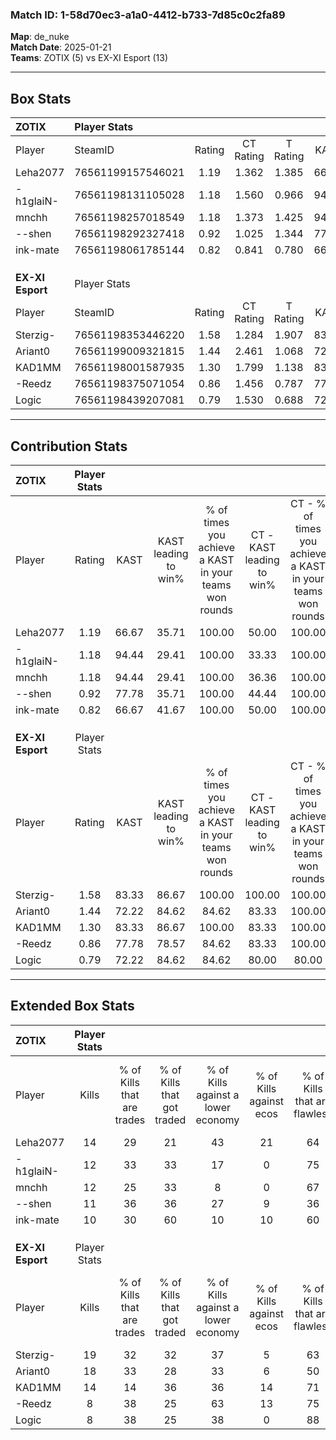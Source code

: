 ### Match ID: 1-58d70ec3-a1a0-4412-b733-7d85c0c2fa89  
**Map**: de_nuke  
**Match Date**: 2025-01-21  
**Teams**: ZOTIX (5) vs EX-XI Esport (13)  

---  

## Box Stats  

| **ZOTIX**        | Player Stats      |        |           |          |       |       |       |         |        |      |     |
| :- | :- | :-: | :-: | :-: | :-: | :-: | :-: | :-: | :-: | :-: | :-: |
| Player           | SteamID           | Rating | CT Rating | T Rating | KAST  |  ADR  | Kills | Assists | Deaths | K/D  | HS% |
| Leha2077         | 76561199157546021 |  1.19  |   1.362   |  1.385   | 66.67 | 79.8  |  14   |    2    |   10   | 1.40 | 57  |
| -h1glaiN-        | 76561198131105028 |  1.18  |   1.560   |  0.966   | 94.44 | 70.4  |  12   |    3    |   13   | 0.92 | 58  |
| mnchh            | 76561198257018549 |  1.18  |   1.373   |  1.425   | 94.44 | 70.1  |  12   |    3    |   13   | 0.92 | 33  |
| --shen           | 76561198292327418 |  0.92  |   1.025   |  1.344   | 77.78 | 69.8  |  11   |    3    |   16   | 0.69 | 54  |
| ink-mate         | 76561198061785144 |  0.82  |   0.841   |  0.780   | 66.67 | 72.2  |  10   |    6    |   16   | 0.63 | 80  |
|                  |                   |        |           |          |       |       |       |         |        |      |     |
|                  |                   |        |           |          |       |       |       |         |        |      |     |
|                  |                   |        |           |          |       |       |       |         |        |      |     |
| **EX-XI Esport** | Player Stats      |        |           |          |       |       |       |         |        |      |     |
| Player           | SteamID           | Rating | CT Rating | T Rating | KAST  |  ADR  | Kills | Assists | Deaths | K/D  | HS% |
| Sterzig-         | 76561198353446220 |  1.58  |   1.284   |  1.907   | 83.33 | 113.1 |  19   |    3    |   13   | 1.46 | 73  |
| Ariant0          | 76561199009321815 |  1.44  |   2.461   |  1.068   | 72.22 | 101.2 |  18   |    4    |   12   | 1.50 | 66  |
| KAD1MM           | 76561198001587935 |  1.30  |   1.799   |  1.138   | 83.33 | 85.4  |  14   |    7    |   12   | 1.17 | 57  |
| -Reedz           | 76561198375071054 |  0.86  |   1.456   |  0.787   | 77.78 | 40.1  |   8   |    3    |   10   | 0.80 | 37  |
| Logic            | 76561198439207081 |  0.79  |   1.530   |  0.688   | 72.22 | 56.5  |   8   |    4    |   13   | 0.62 | 37  |
---  

## Contribution Stats  

| **ZOTIX**        | Player Stats |       |                      |                                                        |                           |                                                             |                          |                                                            |
| :- | :-: | :-: | :-: | :-: | :-: | :-: | :-: | :-: |
| Player           |    Rating    | KAST  | KAST leading to win% | % of times you achieve a KAST in your teams won rounds | CT - KAST leading to win% | CT - % of times you achieve a KAST in your teams won rounds | T - KAST leading to win% | T - % of times you achieve a KAST in your teams won rounds |
| Leha2077         |     1.19     | 66.67 |        35.71         |                         100.00                         |           50.00           |                           100.00                            |          16.67           |                           100.00                           |
| -h1glaiN-        |     1.18     | 94.44 |        29.41         |                         100.00                         |           33.33           |                           100.00                            |          20.00           |                           100.00                           |
| mnchh            |     1.18     | 94.44 |        29.41         |                         100.00                         |           36.36           |                           100.00                            |          16.67           |                           100.00                           |
| --shen           |     0.92     | 77.78 |        35.71         |                         100.00                         |           44.44           |                           100.00                            |          20.00           |                           100.00                           |
| ink-mate         |     0.82     | 66.67 |        41.67         |                         100.00                         |           50.00           |                           100.00                            |          25.00           |                           100.00                           |
|                  |              |       |                      |                                                        |                           |                                                             |                          |                                                            |
|                  |              |       |                      |                                                        |                           |                                                             |                          |                                                            |
|                  |              |       |                      |                                                        |                           |                                                             |                          |                                                            |
| **EX-XI Esport** | Player Stats |       |                      |                                                        |                           |                                                             |                          |                                                            |
| Player           |    Rating    | KAST  | KAST leading to win% | % of times you achieve a KAST in your teams won rounds | CT - KAST leading to win% | CT - % of times you achieve a KAST in your teams won rounds | T - KAST leading to win% | T - % of times you achieve a KAST in your teams won rounds |
| Sterzig-         |     1.58     | 83.33 |        86.67         |                         100.00                         |          100.00           |                           100.00                            |          80.00           |                           100.00                           |
| Ariant0          |     1.44     | 72.22 |        84.62         |                         84.62                          |           83.33           |                           100.00                            |          85.71           |                           75.00                            |
| KAD1MM           |     1.30     | 83.33 |        86.67         |                         100.00                         |           83.33           |                           100.00                            |          88.89           |                           100.00                           |
| -Reedz           |     0.86     | 77.78 |        78.57         |                         84.62                          |           83.33           |                           100.00                            |          75.00           |                           75.00                            |
| Logic            |     0.79     | 72.22 |        84.62         |                         84.62                          |           80.00           |                            80.00                            |          87.50           |                           87.50                            |
---  

## Extended Box Stats  

| **ZOTIX**        | Player Stats |                            |                            |                                    |                         |                              |                                 |        |                             |                                     |                          |                               |                            |
| :- | :-: | :-: | :-: | :-: | :-: | :-: | :-: | :-: | :-: | :-: | :-: | :-: | :-: |
| Player           |    Kills     | % of Kills that are trades | % of Kills that got traded | % of Kills against a lower economy | % of Kills against ecos | % of Kills that are flawless | % of Kills that are close duels | Deaths | % of Deaths that get traded | % of Deaths against a lower economy | % of Deaths against ecos | % of Deaths that are flawless | % of Deaths that are close |
| Leha2077         |      14      |             29             |             21             |                 43                 |           21            |              64              |                7                |   10   |              0              |                 10                  |            0             |              60               |             0              |
| -h1glaiN-        |      12      |             33             |             33             |                 17                 |            0            |              75              |                0                |   13   |             46              |                 15                  |            0             |              69               |             8              |
| mnchh            |      12      |             25             |             33             |                 8                  |            0            |              67              |               17                |   13   |             54              |                 23                  |            0             |              69               |             15             |
| --shen           |      11      |             36             |             36             |                 27                 |            9            |              36              |               18                |   16   |             44              |                 13                  |            0             |              56               |             6              |
| ink-mate         |      10      |             30             |             60             |                 10                 |           10            |              60              |                0                |   16   |              0              |                 13                  |            0             |              75               |             13             |
|                  |              |                            |                            |                                    |                         |                              |                                 |        |                             |                                     |                          |                               |                            |
|                  |              |                            |                            |                                    |                         |                              |                                 |        |                             |                                     |                          |                               |                            |
|                  |              |                            |                            |                                    |                         |                              |                                 |        |                             |                                     |                          |                               |                            |
| **EX-XI Esport** | Player Stats |                            |                            |                                    |                         |                              |                                 |        |                             |                                     |                          |                               |                            |
| Player           |    Kills     | % of Kills that are trades | % of Kills that got traded | % of Kills against a lower economy | % of Kills against ecos | % of Kills that are flawless | % of Kills that are close duels | Deaths | % of Deaths that get traded | % of Deaths against a lower economy | % of Deaths against ecos | % of Deaths that are flawless | % of Deaths that are close |
| Sterzig-         |      19      |             32             |             32             |                 37                 |            5            |              63              |               16                |   13   |             31              |                 38                  |            0             |              62               |             23             |
| Ariant0          |      18      |             33             |             28             |                 33                 |            6            |              50              |                6                |   12   |             25              |                 42                  |            8             |              75               |             8              |
| KAD1MM           |      14      |             14             |             36             |                 36                 |           14            |              71              |                7                |   12   |             25              |                 42                  |            0             |              42               |             0              |
| -Reedz           |      8       |             38             |             25             |                 63                 |           13            |              75              |               13                |   10   |             50              |                 30                  |            0             |              60               |             0              |
| Logic            |      8       |             38             |             25             |                 38                 |            0            |              88              |                0                |   13   |             46              |                 38                  |            0             |              62               |             8              |
